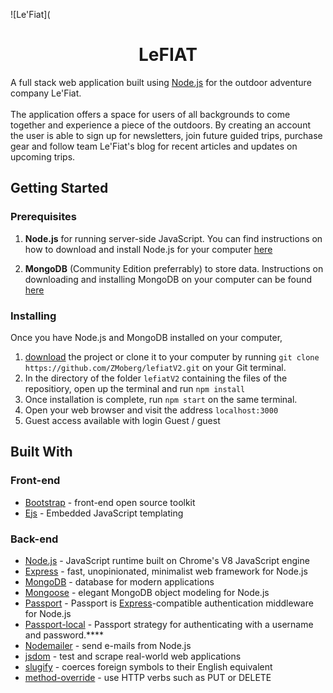 
![Le'Fiat](

<div align="center"> <h1>LeFIAT</h1> </div>

A full stack web application built using [Node.js](https://nodejs.org/en/download/) for the outdoor adventure company Le'Fiat. <br><br>
The application offers a space for users of all backgrounds to come together and experience a piece of the outdoors. By creating an account the user is able to sign up for newsletters, join future guided trips, purchase gear and follow team Le'Fiat's blog for recent articles and updates on upcoming trips.

## Getting Started

### Prerequisites

1. **Node.js** for running server-side JavaScript. You can find instructions on how to download and install Node.js for your computer [here](https://nodejs.org/en/download/)

2. **MongoDB** (Community Edition preferrably) to store data. Instructions on downloading and installing MongoDB on your computer can be found [here](https://docs.mongodb.com/manual/installation/)

### Installing

Once you have Node.js and MongoDB installed on your computer,

1. [download](https://github.com/ZMoberg/lefiatV2/archive/master.zip) the project or clone it to your computer by running `git clone https://github.com/ZMoberg/lefiatV2.git` on your Git terminal.
2. In the directory of the folder `lefiatV2` containing the files of the repositiory, open up the terminal and run `npm install`
3. Once installation is complete, run `npm start` on the same terminal.
4. Open your web browser and visit the address `localhost:3000` 
5. Guest access available with login Guest / guest

## Built With

### Front-end

- [Bootstrap](https://getbootstrap.com/) - front-end open source toolkit
- [Ejs](https://ejs.co/) - Embedded JavaScript templating

### Back-end

- [Node.js](https://nodejs.org) - JavaScript runtime built on Chrome's V8 JavaScript engine
- [Express](https://expressjs.com//) - fast, unopinionated, minimalist web framework for Node.js
- [MongoDB](https://www.mongodb.com/) - database for modern applications
- [Mongoose](https://mongoosejs.com/) - elegant MongoDB object modeling for Node.js
- [Passport](http://www.passportjs.org/) - Passport is [Express](https://expressjs.com//)-compatible authentication middleware for Node.js
- [Passport-local](https://github.com/jaredhanson/passport-local#passport-local) - Passport strategy for authenticating with a username and password.****
- [Nodemailer](https://nodemailer.com/about/) - send e-mails from Node.js
- [jsdom](https://www.npmjs.com/package/jsdom) -  test and scrape real-world web applications
- [slugify](https://github.com/simov/slugify) - coerces foreign symbols to their English equivalent 
- [method-override](https://github.com/expressjs/method-override#readme) - use HTTP verbs such as PUT or DELETE


